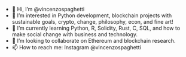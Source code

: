 - 👋 Hi, I’m @vincenzospaghetti
- 👀 I’m interested in Python development, blockchain projects with sustainable goals, crypto, change, philosophy, econ, and fine art!
- 🌱 I’m currently learning Python, R, Solidity, Rust, C, SQL, and how to make social change with business and technology. 
- 💞️ I’m looking to collaborate on Ethereum and blockchain research.
- 📫 How to reach me: Instagram @vincenzospaghetti 

<!---
vicenzospaghetti/vicenzospaghetti is a ✨ special ✨ repository because its `README.md` (this file) appears on your GitHub profile.
You can click the Preview link to take a look at your changes.
--->
